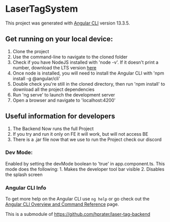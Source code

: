 # LaserTagSystem

This project was generated with [Angular CLI](https://github.com/angular/angular-cli) version 13.3.5.

## Get running on your local device:

1. Clone the project
2. Use the command-line to navigate to the cloned folder
3. Check if you have NodeJS installed with 'node -v'. If it doesn't print a number, download the LTS version [here](https://nodejs.org/en/download/)
4. Once node is installed, you will need to install the Angular CLI with 'npm install -g @angular/cli'
5. Double check you're still in the cloned directory, then run 'npm install' to download all the project dependencies
6. Run 'ng serve' to launch the development server
7. Open a browser and navigate to 'localhost:4200' 

## Useful information for developers

1. The Backend Now runs the full Project
2. If you try and run it only on FE it will work, but will not access BE
3. There is a .jar file now that we use to run the Project check our discord

### Dev Mode:

Enabled by setting the devMode boolean to 'true' in app.component.ts. This mode does the following:
    1. Makes the developer tool bar visible
    2. Disables the splash screen

### Angular CLI Info
To get more help on the Angular CLI use `ng help` or go check out the [Angular CLI Overview and Command Reference](https://angular.io/cli) page.

This is a submodule of
https://github.com/hprater/laser-tag-backend